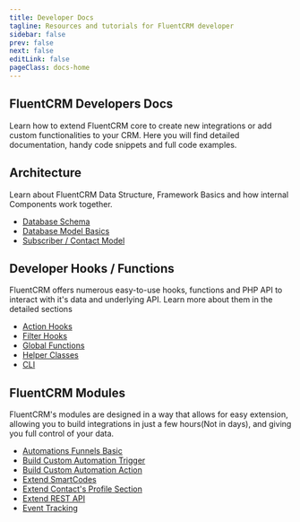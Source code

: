 ```yaml
---
title: Developer Docs
tagline: Resources and tutorials for FluentCRM developer
sidebar: false
prev: false
next: false
editLink: false
pageClass: docs-home
---
```


<section id="home-hero">
  <h1>FluentCRM Developers Docs</h1>
  <p>Learn how to extend FluentCRM core to create new integrations or add custom functionalities to your CRM. Here you will find detailed documentation, handy code snippets and full code examples.</p>
</section>

<section id="home-get-started" class="home-content">
  <div>
    <h2>Architecture</h2>
    <p>Learn about FluentCRM Data Structure, Framework Basics and how internal Components work together.</p>
  </div>
  <div>
    <ul>
      <li><a href="./database/">Database Schema</a></li>
      <li><a href="./database/models/">Database Model Basics</a></li>
      <li><a href="./database/models/subscriber">Subscriber / Contact Model</a></li>
    </ul>
  </div>
</section>

<section id="home-internals" class="home-content">
  <div>
    <h2>Developer Hooks / Functions</h2>
    <p>FluentCRM offers numerous easy-to-use hooks, functions and PHP API to interact with it's data and underlying API. Learn more about them in the detailed sections</p>
  </div>
  <div>
    <ul>
      <li><a href="./hooks/actions/">Action Hooks</a></li>
      <li><a href="./hooks/filters/">Filter Hooks</a></li>
      <li><a href="./global-functions/">Global Functions</a></li>
      <li><a href="./helpers/">Helper Classes</a></li>
      <li><a href="./cli/">CLI</a></li>
    </ul>
  </div>
</section>

<section id="home-components" class="home-content">
  <div>
    <h2>FluentCRM Modules</h2>
    <p>FluentCRM's modules are designed in a way that allows for easy extension, allowing you to build integrations in just a few 
    hours(Not in days), and giving you full control of your data.</p>
</div>
  <div>
    <ul>
      <li><a href="./modules/automation/">Automations Funnels Basic</a></li>
      <li><a href="./modules/trigger/">Build Custom Automation Trigger</a></li>
      <li><a href="./modules/action/">Build Custom Automation Action</a></li>
      <li><a href="./modules/smart-code/">Extend SmartCodes</a></li>
      <li><a href="./modules/contact-profile-section/">Extend Contact's Profile Section</a></li>
      <!-- ><li><a href="./global-navigation/">Extend Global Navigation menu</a></li> -->
      <li><a href="./extending-rest-api/">Extend REST API</a></li>
      <li><a href="./modules/event-tracking/">Event Tracking</a></li>
    </ul>
  </div>
</section>
